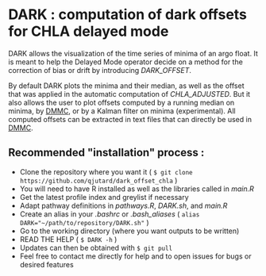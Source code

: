 # DARK : computation of dark offsets for CHLA delayed mode
DARK allows the visualization of the time series of minima of an argo float. It is meant to help the Delayed Mode operator decide on a method for the correction of bias or drift by introducing *DARK_OFFSET*. 

By default DARK plots the minima and their median, as well as the offset that was applied in the automatic computation of *CHLA_ADJUSTED*. But it also allows the user to plot offsets computed by a running median on minima, by [DMMC](https://github.com/qjutard/chl_bbp_ttt), or by a Kalman filter on minima (experimental). All computed offsets can be extracted in text files that can directly be used in [DMMC](https://github.com/qjutard/chl_bbp_ttt).

## Recommended "installation" process :
* Clone the repository where you want it ( `$ git clone https://github.com/qjutard/dark_offset_chla` )
* You will need to have R installed as well as the libraries called in *main.R*
* Get the latest profile index and greylist if necessary
* Adapt pathway definitions in *pathways.R*, *DARK.sh*, and *main.R*
* Create an alias in your *.bashrc* or *.bash_aliases* ( `alias DARK="~/path/to/repository/DARK.sh"` )
* Go to the working directory (where you want outputs to be written)
* READ THE HELP ( `$ DARK -h` )
* Updates can then be obtained with `$ git pull`
* Feel free to contact me directly for help and to open issues for bugs or desired features
